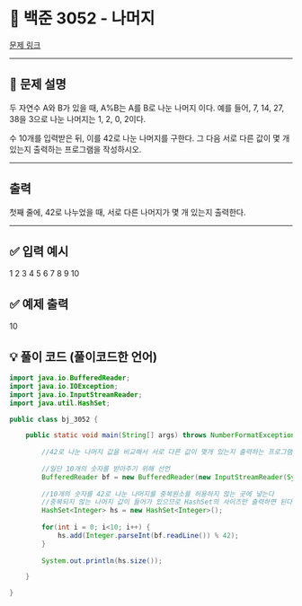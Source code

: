 # 📂 백준 3052 - 나머지
[문제 링크](https://www.acmicpc.net/problem/3052)

---

## 📝 문제 설명

두 자연수 A와 B가 있을 때, A%B는 A를 B로 나눈 나머지 이다. 예를 들어, 7, 14, 27, 38을 3으로 나눈 나머지는 1, 2, 0, 2이다. 

수 10개를 입력받은 뒤, 이를 42로 나눈 나머지를 구한다. 그 다음 서로 다른 값이 몇 개 있는지 출력하는 프로그램을 작성하시오.

---

## 출력
첫째 줄에, 42로 나누었을 때, 서로 다른 나머지가 몇 개 있는지 출력한다.

---
## ✅ 입력 예시
1
2
3
4
5
6
7
8
9
10

## ✅ 예제 출력
10

## 💡 풀이 코드 (풀이코드한 언어)

```java
import java.io.BufferedReader;
import java.io.IOException;
import java.io.InputStreamReader;
import java.util.HashSet;

public class bj_3052 {

	public static void main(String[] args) throws NumberFormatException, IOException {
		
		//42로 나눈 나머지 값을 비교해서 서로 다른 값이 몇개 있는지 출력하는 프로그램이다
		
		//일단 10개의 숫자를 받아주기 위해 선언
		BufferedReader bf = new BufferedReader(new InputStreamReader(System.in));
		
		//10개의 숫자를 42로 나눈 나머지를 중복원소를 허용하지 않는 곳에 넣는다
		//중복되지 않는 나머지 값이 들어가 있으므로 HashSet의 사이즈만 출력하면 된다.
		HashSet<Integer> hs = new HashSet<Integer>();
		
		for(int i = 0; i<10; i++) {
			hs.add(Integer.parseInt(bf.readLine()) % 42);
		}
		
		System.out.println(hs.size());

	}

}


```
